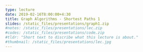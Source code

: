 ```yaml
---
type: lecture
date: 2019-02-16T8:00:00+4:30
title: Graph Algorithms - Shortest Paths 1
slides: /static_files/presentations/graph1.zip
#notes: /static_files/presentations/lec.zip
#codes: /static_files/presentations/code.zip
#tldr: "Short text to discribe what this lecture is about."
#thumbnail: /static_files/presentations/lec.jpg
---
```

